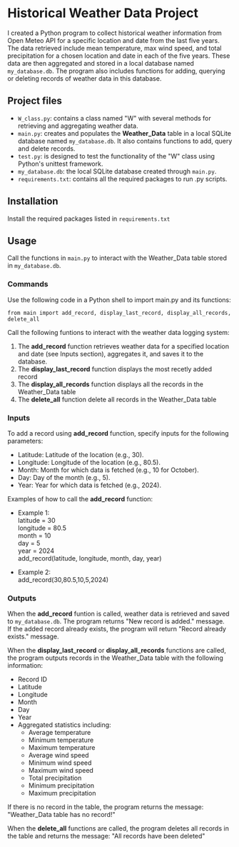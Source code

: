 # Historical Weather Data Project

I created a Python program to collect historical weather information from Open Meteo API for a specific location and date from the last five years. 
The data retrieved include mean temperature, max wind speed, and total precipitation for a chosen location and date in each of the five years. 
These data are then aggregated and stored in a local database named `my_database.db`. 
The program also includes functions for adding, querying or deleting records of weather data in this database.

## Project files

- `W_class.py`: contains a class named "W" with several methods for retrieving and aggregating weather data.
- `main.py`: creates and populates the __Weather_Data__ table in a local SQLite database named `my_database.db`. It also contains functions to add, query and delete records.
- `test.py`: is designed to test the functionality of the "W" class using Python's unittest framework.
- `my_database.db`: the local SQLite database created through `main.py`.
- `requirements.txt`: contains all the required packages to run .py scripts.

## Installation

Install the required packages listed in `requirements.txt`

## Usage 

Call the functions in `main.py` to interact with the Weather_Data table stored in `my_database.db`.

### Commands

Use the following code in a Python shell to import main.py and its functions:  

```
from main import add_record, display_last_record, display_all_records, delete_all
```

Call the following funtions to interact with the weather data logging system:
1. The __add_record__ function retrieves weather data for a specified location and date (see Inputs section), aggregates it, and saves it to the database.
2. The __display_last_record__ function displays the most recetly added record
3. The __display_all_records__ function displays all the records in the Weather_Data table
4. The __delete_all__ function delete all records in the Weather_Data table

### Inputs

To add a record using __add_record__ function, specify inputs for the following parameters:
- Latitude: Latitude of the location (e.g., 30).
- Longitude: Longitude of the location (e.g., 80.5).
- Month: Month for which data is fetched (e.g., 10 for October).
- Day: Day of the month (e.g., 5).
- Year: Year for which data is fetched (e.g., 2024).

Examples of how to call the __add_record__ function:

- Example 1:  
latitude = 30  
longitude = 80.5  
month = 10  
day = 5  
year = 2024  
add_record(latitude, longitude, month, day, year)

- Example 2:  
add_record(30,80.5,10,5,2024)

### Outputs

When the __add_record__ funtion is called, weather data is retrieved and saved to `my_database.db`. The program returns "New record is added." message.  
If the added record already exists, the program will return "Record already exists." message.

When the __display_last_record__ or __display_all_records__ functions are called, the program outputs records in the Weather_Data table with the following information:

- Record ID
- Latitude
- Longitude
- Month
- Day
- Year
- Aggregated statistics including:
  - Average temperature
  - Minimum temperature
  - Maximum temperature
  - Average wind speed
  - Minimum wind speed
  - Maximum wind speed
  - Total precipitation
  - Minimum precipitation
  - Maximum precipitation 

If there is no record in the table, the program returns the message: "Weather_Data table has no record!"

When the __delete_all__ functions are called, the program deletes all records in the table and returns the message: "All records have been deleted"
